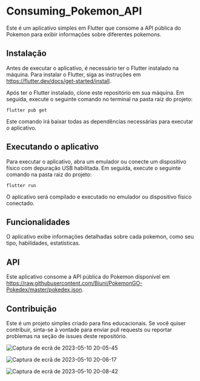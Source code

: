 # Consuming_Pokemon_API

Este é um aplicativo simples em Flutter que consome a API pública do Pokemon para exibir informações sobre diferentes pokemons. 

## Instalação

Antes de executar o aplicativo, é necessário ter o Flutter instalado na máquina. Para instalar o Flutter, siga as instruções em https://flutter.dev/docs/get-started/install.

Após ter o Flutter instalado, clone este repositório em sua máquina. Em seguida, execute o seguinte comando no terminal na pasta raiz do projeto:

```
flutter pub get
```

Este comando irá baixar todas as dependências necessárias para executar o aplicativo.

## Executando o aplicativo

Para executar o aplicativo, abra um emulador ou conecte um dispositivo físico com depuração USB habilitada. Em seguida, execute o seguinte comando na pasta raiz do projeto:

```
flutter run
```

O aplicativo será compilado e executado no emulador ou dispositivo físico conectado.

## Funcionalidades


O aplicativo  exibe informações detalhadas sobre cada pokemon, como seu tipo, habilidades, estatísticas.

## API

Este aplicativo consome a API pública do Pokemon disponível em https://raw.githubusercontent.com/Biuni/PokemonGO-Pokedex/master/pokedex.json. 

## Contribuição

Este é um projeto simples criado para fins educacionais. Se você quiser contribuir, sinta-se à vontade para enviar pull requests ou reportar problemas na seção de issues deste repositório.



![Captura de ecrã de 2023-05-10 20-05-45](https://github.com/AlanNegalho/Consuming_Pokemon_API/assets/107214420/bbf391be-1923-4916-b9d0-90636b50fbc5)


![Captura de ecrã de 2023-05-10 20-06-17](https://github.com/AlanNegalho/Consuming_Pokemon_API/assets/107214420/8a816cd7-279d-48b1-b0ac-647163c4d795)


![Captura de ecrã de 2023-05-10 20-08-42](https://github.com/AlanNegalho/Consuming_Pokemon_API/assets/107214420/2c817e19-c6e9-47b4-bc3f-904d4312f198)
